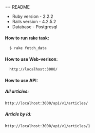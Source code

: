 == README

* Ruby version - 2.2.2
* Rails version - 4.2.5.2
* Database - Postgresql

#### How to run rake task:
```sh
  $ rake fetch_data
```
#### How to use Web-verison:
```sh
  http://localhost:3000/
```  
#### How to use API:
##### All articles:
```sh
http://localhost:3000/api/v1/articles/
```

##### Article by id:
```sh
http://localhost:3000/api/v1/articles/1
```
